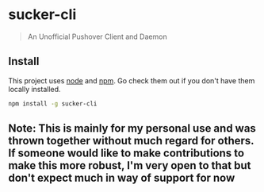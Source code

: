 # sucker-cli

> An Unofficial Pushover Client and Daemon

## Install

This project uses [node](http://nodejs.org) and [npm](https://npmjs.com). Go check them out if you don't have them locally installed.

```sh
npm install -g sucker-cli
```

## Note: This is mainly for my personal use and was thrown together without much regard for others. If someone would like to make contributions to make this more robust, I'm very open to that but don't expect much in way of support for now
